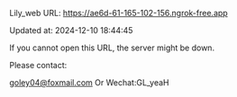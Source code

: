 Lily_web URL: https://ae6d-61-165-102-156.ngrok-free.app

Updated at: 2024-12-10 18:44:45

If you cannot open this URL, the server might be down.

Please contact: 

goley04@foxmail.com Or Wechat:GL_yeaH